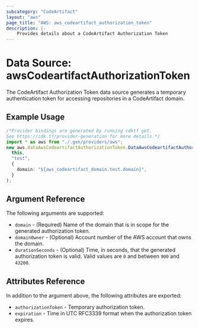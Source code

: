 ```yaml
---
subcategory: "CodeArtifact"
layout: "aws"
page_title: "AWS: aws_codeartifact_authorization_token"
description: |-
    Provides details about a CodeArtifact Authorization Token
---
```


# Data Source: awsCodeartifactAuthorizationToken

The CodeArtifact Authorization Token data source generates a temporary authentication token for accessing repositories in a CodeArtifact domain.

## Example Usage

```typescript
/*Provider bindings are generated by running cdktf get.
See https://cdk.tf/provider-generation for more details.*/
import * as aws from "./.gen/providers/aws";
new aws.dataAwsCodeartifactAuthorizationToken.DataAwsCodeartifactAuthorizationToken(
  this,
  "test",
  {
    domain: "${aws_codeartifact_domain.test.domain}",
  }
);

```

## Argument Reference

The following arguments are supported:

* `domain` - (Required) Name of the domain that is in scope for the generated authorization token.
* `domainOwner` - (Optional) Account number of the AWS account that owns the domain.
* `durationSeconds` - (Optional) Time, in seconds, that the generated authorization token is valid. Valid values are `0` and between `900` and `43200`.

## Attributes Reference

In addition to the argument above, the following attributes are exported:

* `authorizationToken` - Temporary authorization token.
* `expiration` - Time in UTC RFC3339 format when the authorization token expires.
